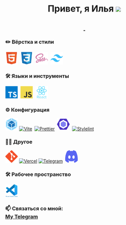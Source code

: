 <h1 align="center">Привет, я Илья <img src="https://github.com/blackcater/blackcater/raw/main/images/Hi.gif" height="32" /></h1>

<h2 align="center">
    <a href="https://leetcode.com/u/GabimaruDevastated/">
        <img src="https://leetcard.jacoblin.cool/GabimaruDevastated?theme=dark&ext=heatmap" alt="">
        <img src="https://leetcode-badge-showcase.vercel.app/api?username=GabimaruDevastated&theme=dark&border=border&animated=true" alt="">
    </a>
</h2>

### ✏️&nbsp;Вёрстка и стили
<p>
    <a href="https://html.com/" target="_blank" rel="noreferrer"><img src="https://github.com/devicons/devicon/blob/master/icons/html5/html5-original.svg" alt="HTML" title="HTML" width="40" height="40"/></a>&nbsp;
    <a href='https://www.w3.org/TR/CSS/#css' target="_blank" rel="noreferrer"><img src="https://github.com/devicons/devicon/blob/master/icons/css3/css3-original.svg" title="CSS"  alt="CSS" width="40" height="40"/><a/>&nbsp;
    <a href="https://sass-lang.com/" target="_blank" rel="noreferrer"><img src="https://github.com/devicons/devicon/blob/master/icons/sass/sass-original.svg" title="Sass" alt="Sass" width="40" height="40" /></a>&nbsp;
    <a href="https://tailwindcss.com/" target="_blank" rel="noreferrer"><img src="https://github.com/devicons/devicon/blob/master/icons/tailwindcss/tailwindcss-original.svg" title="Tailwind" alt="Tailwind" width="40" height="40" /></a>&nbsp;
</p>

### 🛠&nbsp;Языки и инструменты
<p>
  <a href='https://www.typescriptlang.org/' target="_blank" rel="noreferrer"><img src="https://github.com/devicons/devicon/blob/master/icons/typescript/typescript-original.svg" title="TypeScript"  alt="TypeScript" width="40" height="40"/><a/>&nbsp;
  <a href='https://www.javascript.com/' target="_blank" rel="noreferrer"><img src="https://github.com/devicons/devicon/blob/master/icons/javascript/javascript-original.svg" title="JavaScript" alt="JavaScript" width="40" height="40"/></a>&nbsp;
  <a href='https://reactjs.org/' target="_blank" rel="noreferrer"><img src="https://github.com/devicons/devicon/blob/master/icons/react/react-original-wordmark.svg" title="React" alt="React" width="40" height="40"/><a/>&nbsp;
</p>

### ⚙️&nbsp;Конфигурация
<p>
    <a href="https://webpack.js.org/" target="_blank" rel="noreferrer"><img src="https://github.com/devicons/devicon/blob/master/icons/webpack/webpack-original.svg" alt="Webpack" title="Webpack" width="40" height="40"/></a>
    <a href='https://vitejs.dev/' target="_blank" rel="noreferrer"><img src="https://vitejs.dev/logo.svg" title="Vite"  alt="Vite" width="40" height="40"/><a/>&nbsp;
    <a href="https://prettier.io/" target="_blank" rel="noreferrer"><img src="https://prettier.io/icon.png" title="Prettier" alt="Prettier" width="40" height="40" /></a>&nbsp;
    <a href="https://eslint.org/" target="_blank" rel="noreferrer"><img src="https://github.com/devicons/devicon/blob/master/icons/eslint/eslint-original.svg" title="ESLint" alt="ESLint" width="40" height="40" /></a>&nbsp;
    <a href="https://stylelint.io/" target="_blank" rel="noreferrer"><img src="https://avatars.githubusercontent.com/u/10076935?s=280&v=4" title="Stylelint" alt="Stylelint" width="40" height="40" /></a>&nbsp;
</p>
  
### 👨‍💻&nbsp;Другое

<p>
    <a href="https://git.com" target="_blank" rel="noreferrer"><img src="https://github.com/devicons/devicon/blob/master/icons/git/git-original.svg" alt="Git" title="Git" width="40" height="40" /></a>
    <a href="https://vercel.com/" target="_blank" rel="noreferrer"><img src="https://static.netify.ai/logos/v/e/r/irepry/icon.png?v=1" alt="Vercel" title="Vercel" width="40" height="40"/></a>
    <a href='https://core.telegram.org/' target="_blank" rel="noreferrer"><img src="https://upload.wikimedia.org/wikipedia/commons/thumb/8/82/Telegram_logo.svg/512px-Telegram_logo.svg.png?20220101141644" title="Telegram"  alt="Telegram" width="40" height="40"/></a>&nbsp;
    <a href='https://discord.com/developers/docs/intro' target="_blank" rel="noreferrer"><img src="https://github.com/StasKobles/StasKobles/blob/main/discord-mark-blue.svg" title="Discord"  alt="Discord" width="40" height="40"/></a>&nbsp;
</p>

### 🛠️&nbsp;Рабочее пространство
<p>
    <a href='https://code.visualstudio.com/' target="_blank" rel="noreferrer"><img src="https://github.com/devicons/devicon/blob/master/icons/vscode/vscode-original-wordmark.svg" title="VSCode"  alt="VSCode" width="40" height="40"/><a/>&nbsp;
</p>


### 📫&nbsp;Связаться со мной:<br />[My Telegram](https://t.me/GabimaruDevastated)
